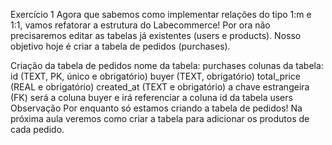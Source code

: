 Exercício 1
Agora que sabemos como implementar relações do tipo 1:m e 1:1, vamos refatorar a estrutura do Labecommerce!
Por ora não precisaremos editar as tabelas já existentes (users e products). Nosso objetivo hoje é criar a tabela de pedidos (purchases).

Criação da tabela de pedidos
nome da tabela: purchases
colunas da tabela:
id (TEXT, PK, único e obrigatório)
buyer (TEXT, obrigatório)
total_price (REAL e obrigatório)
created_at (TEXT e obrigatório)
a chave estrangeira (FK) será a coluna buyer e irá referenciar a coluna id da tabela users
Observação
Por enquanto só estamos criando a tabela de pedidos! Na próxima aula veremos como criar a tabela para adicionar os produtos de cada pedido.